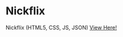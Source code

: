 # Nickflix
Nickflix (HTML5, CSS, JS, JSON)
[View Here!](https://neekyo.github.io/Nickflix/ "View here")
